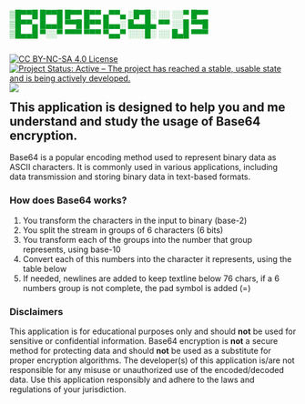 <span style="color:#009a22;">▒█▀▀█ █▀▀█ █▀▀ █▀▀ ▄▀▀▄ ░█▀█░ ░░ ░░▀ █▀▀</span><br>
<span style="color:#009a22;">▒█▀▀▄ █▄▄█ ▀▀█ █▀▀ █▄▄░ █▄▄█▄ ▀▀ ░░█ ▀▀█</span><br>
<span style="color:#009a22;">▒█▄▄█ ▀░░▀ ▀▀▀ ▀▀▀ ▀▄▄▀ ░░░█░ ░░ █▄█ ▀▀▀</span><br>
<p style="float:left;">
  <a href="https://creativecommons.org/licenses/by-nc-sa/4.0/"><img src="https://licensebuttons.net/l/by-nc-sa/4.0/88x31.png" alt="CC BY-NC-SA 4.0 License"></a>
  <a href="https://www.repostatus.org/#active"><img src="https://www.repostatus.org/badges/latest/active.svg" alt="Project Status: Active – The project has reached a stable, usable state and is being actively developed."></a>
  <img src="https://4.vercel.app/github/languageall/silvericarus/base64-js">
</p>
<h2>This application is designed to help you and me understand and study the usage of Base64 encryption.</h2>
Base64 is a popular encoding method used to represent binary data as ASCII characters. It is commonly used in various applications, including data transmission and storing binary data in text-based formats.
<h3>How does Base64 works?</h3>
<ol>
  <li>You transform the characters in the input to binary (base-2)</li>
  <li>You split the stream in groups of 6 characters (6 bits)</li>
  <li>You transform each of the groups into the number that group represents, using base-10</li>
  <li>Convert each of this numbers into the character it represents, using the table below</li>
  <li>If needed, newlines are added to keep textline below 76 chars, if a 6 numbers group is not complete, the pad symbol is added (=)</li>
</ol>
<h3>Disclaimers</h3> 
This application is for educational purposes only and should <b>not</b> be used for sensitive or confidential information. Base64 encryption is <b>not</b> a secure method for protecting data and should <b>not</b> be used as a substitute for proper encryption algorithms.
The developer(s) of this application is/are not responsible for any misuse or unauthorized use of the encoded/decoded data. Use this application responsibly and adhere to the laws and regulations of your jurisdiction.
